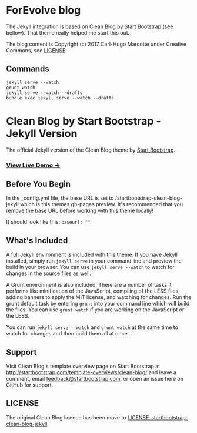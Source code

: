 # ForEvolve blog
The Jekyll integration is based on Clean Blog by Start Bootstrap (see bellow). That theme really helped me start this out.

The blog content is Copyright (c) 2017 Carl-Hugo Marcotte under Creative Commons, see [LICENSE](LICENSE).

## Commands
```
jekyll serve --watch
grunt watch
jekyll serve --watch --drafts
bundle exec jekyll serve --watch --drafts
```

# Clean Blog by Start Bootstrap - Jekyll Version

The official Jekyll version of the Clean Blog theme by [Start Bootstrap](http://startbootstrap.com/).

### [View Live Demo &rarr;](http://blackrockdigital.github.io/startbootstrap-clean-blog-jekyll/)

## Before You Begin

In the _config.yml file, the base URL is set to /startbootstrap-clean-blog-jekyll which is this themes gh-pages preview. It's recommended that you remove the base URL before working with this theme locally!

It should look like this:
`baseurl: ""`

## What's Included

A full Jekyll environment is included with this theme. If you have Jekyll installed, simply run `jekyll serve` in your command line and preview the build in your browser. You can use `jekyll serve --watch` to watch for changes in the source files as well.

A Grunt environment is also included. There are a number of tasks it performs like minification of the JavaScript, compiling of the LESS files, adding banners to apply the MIT license, and watching for changes. Run the grunt default task by entering `grunt` into your command line which will build the files. You can use `grunt watch` if you are working on the JavaScript or the LESS.

You can run `jekyll serve --watch` and `grunt watch` at the same time to watch for changes and then build them all at once.

## Support

Visit Clean Blog's template overview page on Start Bootstrap at http://startbootstrap.com/template-overviews/clean-blog/ and leave a comment, email feedback@startbootstrap.com, or open an issue here on GitHub for support.

## LICENSE
The original Clean Blog licence has been move to [LICENSE-startbootstrap-clean-blog-jekyll](LICENSE-startbootstrap-clean-blog-jekyll).

